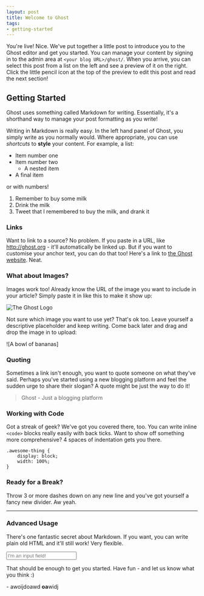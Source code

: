 ```yaml
---
layout: post
title: Welcome to Ghost
tags:
- getting-started
---
```


You're live! Nice. We've put together a little post to introduce you to the Ghost editor and get you started. You can manage your content by signing in to the admin area at `<your blog URL>/ghost/`. When you arrive, you can select this post from a list on the left and see a preview of it on the right. Click the little pencil icon at the top of the preview to edit this post and read the next section!

## Getting Started

Ghost uses something called Markdown for writing. Essentially, it's a shorthand way to manage your post formatting as you write!

Writing in Markdown is really easy. In the left hand panel of Ghost, you simply write as you normally would. Where appropriate, you can use *shortcuts* to **style** your content. For example, a list:

* Item number one
* Item number two
    * A nested item
* A final item

or with numbers!

1. Remember to buy some milk
2. Drink the milk
3. Tweet that I remembered to buy the milk, and drank it

### Links

Want to link to a source? No problem. If you paste in a URL, like http://ghost.org - it'll automatically be linked up. But if you want to customise your anchor text, you can do that too! Here's a link to [the Ghost website](http://ghost.org). Neat.

### What about Images?

Images work too! Already know the URL of the image you want to include in your article? Simply paste it in like this to make it show up:

![The Ghost Logo](https://ghost.org/images/ghost.png)

Not sure which image you want to use yet? That's ok too. Leave yourself a descriptive placeholder and keep writing. Come back later and drag and drop the image in to upload:

![A bowl of bananas]


### Quoting

Sometimes a link isn't enough, you want to quote someone on what they've said. Perhaps you've started using a new blogging platform and feel the sudden urge to share their slogan? A quote might be just the way to do it!

> Ghost - Just a blogging platform

### Working with Code

Got a streak of geek? We've got you covered there, too. You can write inline `<code>` blocks really easily with back ticks. Want to show off something more comprehensive? 4 spaces of indentation gets you there.

    .awesome-thing {
        display: block;
        width: 100%;
    }

### Ready for a Break? 

Throw 3 or more dashes down on any new line and you've got yourself a fancy new divider. Aw yeah.

---

### Advanced Usage

There's one fantastic secret about Markdown. If you want, you can write plain old HTML and it'll still work! Very flexible.

<input type="text" placeholder="I'm an input field!" />

That should be enough to get you started. Have fun - and let us know what you think :)

\- awoijdoawd **oa**widj